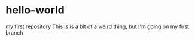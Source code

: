 # hello-world
my first repository
This is is a bit of a weird thing, but I'm going on my first branch
